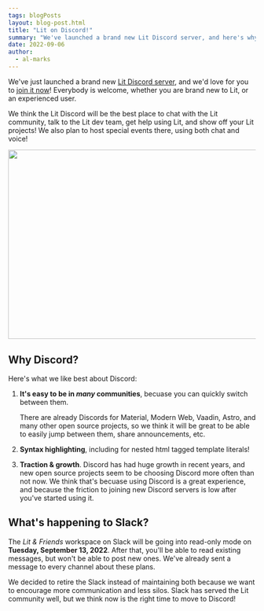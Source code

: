 ```yaml
---
tags: blogPosts
layout: blog-post.html
title: "Lit on Discord!"
summary: "We've launched a brand new Lit Discord server, and here's why you should join it now!"
date: 2022-09-06
author:
  - al-marks
---
```


We've just launched a brand new [Lit Discord server](/discord/), and we'd love
for you to [join it now](/discord/)! Everybody is welcome, whether you are brand
new to Lit, or an experienced user.

We think the Lit Discord will be the best place to chat with the Lit community,
talk to the Lit dev team, get help using Lit, and show off your Lit projects! We
also plan to host special events there, using both chat and voice!

<img src="/images/blog/discord/discord-screenshot.png" width="600" height="385.25" class="block centered">

## Why Discord?

Here's what we like best about Discord:

1. **It's easy to be in *many* communities**, becuase you can quickly switch
   between them.

   There are already Discords for Material, Modern Web, Vaadin, Astro, and many
   other open source projects, so we think it will be great to be able to easily
   jump between them, share announcements, etc.

2. **Syntax highlighting**, including for nested html tagged template literals!

3. **Traction & growth**. Discord has had huge growth in recent years, and new
   open source projects seem to be choosing Discord more often than not now. We
   think that's becuase using Discord is a great experience, and because the
   friction to joining new Discord servers is low after you've started using it.

## What's happening to Slack?

The *Lit & Friends* workspace on Slack will be going into read-only mode on
**Tuesday, September 13, 2022**. After that, you'll be able to read existing
messages, but won't be able to post new ones. We've already sent a message to
every channel about these plans.

We decided to retire the Slack instead of maintaining both because we want to
encourage more communication and less silos. Slack has served the Lit community
well, but we think now is the right time to move to Discord!
